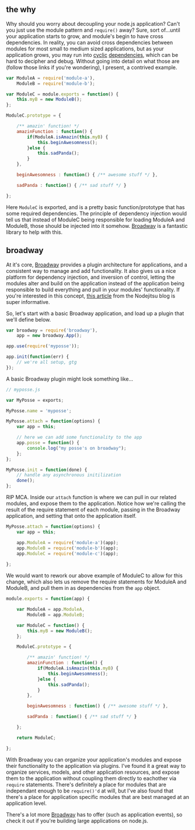 ## the why

Why should you worry about decoupling your node.js application?  Can't you just use the module pattern and ```require()``` away?  Sure, sort of...until your application starts to grow, and module's begin to have cross dependencies.  In reality, you can avoid cross dependencies between modules for most small to medium sized applications, but as your application grows, you may run into [cyclic][] [dependencies][], which can be hard to decipher and debug.  Without going into detail on what those are (follow those links if you're wondering), I present, a contrived example.


```javascript
var ModuleA = require('module-a'),
	ModuleB = require('module-b');

var ModuleC = module.exports = function() {
	this.myB = new ModuleB();
};

ModuleC.prototype = {

	/** amazin' function! */
	amazinFunction : function() {
		if(ModuleA.isAmazin(this.myB) {
			this.beginAwesomness();
		}else {
			this.sadPanda();
		}
	},

	beginAwesomness : function() { /** awesome stuff */ },

	sadPanda : function() { /** sad stuff */ }

};
```

Here ```ModuleC``` is exported, and is a pretty basic function/prototype that has some required dependencies.  The principle of dependency injection would tell us that instead of ModuleC being responsible for loading ModuleA and ModuleB, those should be injected into it somehow.  [Broadway][] is a fantastic library to help with this.

## broadway

At it's core, [Broadway][] provides a plugin architecture for applications, and a consistent way to manage and add functionality.  It also gives us a nice platform for dependency injection, and inversion of control, letting the modules alter and build on the application instead of the application being responsible to build everything and pull in your modules' functionality.  If you're interested in this concept, [this article][nodejitsu_blog] from the Nodejitsu blog is super informative.

So, let's start with a basic Broadway application, and load up a plugin that we'll define below.

```javascript
var broadway = require('broadway'),
	app = new broadway.App();

app.use(require('myposse'));

app.init(function(err) {
	// we're all setup, gtg
});
```

A basic Broadway plugin might look something like...

```javascript
// myposse.js

var MyPosse = exports;

MyPosse.name = 'myposse';

MyPosse.attach = function(options) {
	var app = this;

	// here we can add some functionality to the app
	app.posse = function() {
		console.log("my posse's on broadway");
	};
};

MyPosse.init = function(done) {
	// handle any asynchronous initilization
	done();
};
```

RIP MCA.  Inside our ```attach``` function is where we can pull in our related modules, and expose them to the application.  Notice how we're calling the result of the require statement of each module, passing in the Broadway application, and setting that onto the application itself.

```javascript
MyPosse.attach = function(options) {
	var app = this;

	app.ModuleA = require('module-a')(app);
	app.ModuleB = require('module-b')(app);
	app.ModuleC = require('module-c')(app);
	
};
```

We would want to rework our above example of ModuleC to allow for this change, which also lets us remove the require statements for ModuleA and ModuleB, and pull them in as dependencies from the ```app``` object.

```javascript
module.exports = function(app) {

	var ModuleA = app.ModuleA,
		ModuleB = app.ModuleB;

	var ModuleC = function() {
		this.myB = new ModuleB();
	};

	ModuleC.prototype = {

		/** amazin' function! */
		amazinFunction : function() {
			if(ModuleA.isAmazin(this.myB) {
				this.beginAwesomness();
			}else {
				this.sadPanda();
			}
		},

		beginAwesomness : function() { /** awesome stuff */ },

		sadPanda : function() { /** sad stuff */ }

	};

	return ModuleC;

};
```

With Broadway you can organize your application's modules and expose their functionality to the application via plugins.  I've found it a great way to organize services, models, and other application resources, and expose them to the application without coupling them directly to eachother via ```require``` statements.  There's definitely a place for modules that are independant enough to be ```require()'d``` at will, but I've also found that there's a place for application specific modules that are best managed at an application level.

There's a lot more [Broadway][] has to offer (such as application events), so check it out if you're building large applications on node.js.


[cyclic]: /2012/05/08/node-js-circular-dependencies/
[dependencies]: http://nodejs.org/api/modules.html#modules_cycles
[Broadway]: http://github.com/flatiron/broadway
[nodejitsu_blog]: http://blog.nodejitsu.com/ioc-and-dependency-injection-with-broadway